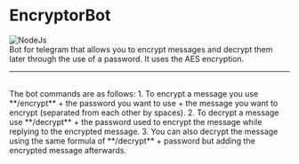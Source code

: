 # EncryptorBot

![NodeJs](https://camo.githubusercontent.com/faec9d89bd2c7d47b91d988dcd0f27011c27e8191d45836cfa36bf2b3c2a92bd/68747470733a2f2f696d672e736869656c64732e696f2f7374617469632f76313f7374796c653d666f722d7468652d6261646765266d6573736167653d4e6f64652e6a7326636f6c6f723d333339393333266c6f676f3d4e6f64652e6a73266c6f676f436f6c6f723d464646464646266c6162656c3d)
<br/> 
Bot for telegram that allows you to encrypt messages and decrypt them later through the use of a password. It uses the AES encryption.
<hr />
<br />
The bot commands are as follows:
1. To encrypt a message you use **/encrypt** + the password you want to use + the message you want to encrypt (separated from each other by spaces).
2. To decrypt a message use **/decrypt** + the password used to encrypt the message while replying to the encrypted message.
3. You can also decrypt the message using the same formula of **/decrypt** + password but adding the encrypted message afterwards.
